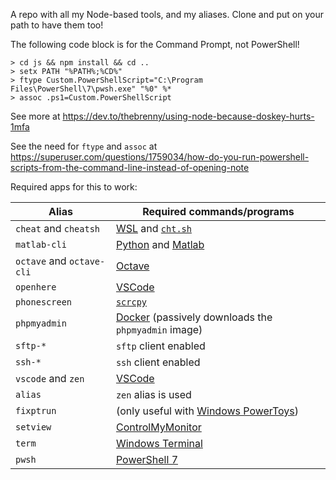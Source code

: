 A repo with all my Node-based tools, and my aliases. Clone and put on your path to have them too!

The following code block is for the Command Prompt, not PowerShell!

```prompt
> cd js && npm install && cd ..
> setx PATH "%PATH%;%CD%"
> ftype Custom.PowerShellScript="C:\Program Files\PowerShell\7\pwsh.exe" "%0" %*
> assoc .ps1=Custom.PowerShellScript
```

See more at https://dev.to/thebrenny/using-node-because-doskey-hurts-1mfa

See the need for `ftype` and `assoc` at https://superuser.com/questions/1759034/how-do-you-run-powershell-scripts-from-the-command-line-instead-of-opening-note

Required apps for this to work:

| Alias                     | Required commands/programs                                                                                      |
|---------------------------|-----------------------------------------------------------------------------------------------------------------|
| `cheat` and `cheatsh`     | [WSL](https://www.microsoft.com/en-au/p/ubuntu/9nblggh4msv6) and [`cht.sh`](http://cheat.sh/)                   |
| `matlab-cli`              | [Python](https://www.python.org/) and [Matlab](https://www.mathworks.com/products/matlab.html)                  |
| `octave` and `octave-cli` | [Octave](https://www.gnu.org/software/octave/index)                                                             |
| `openhere`                | [VSCode](https://code.visualstudio.com/)                                                                        |
| `phonescreen`             | [`scrcpy`](https://github.com/Genymobile/scrcpy)                                                                |
| `phpmyadmin`              | [Docker](https://www.docker.com/) (passively downloads the `phpmyadmin` image)                                  |
| `sftp-*`                  | `sftp` client enabled                                                                                           |
| `ssh-*`                   | `ssh` client enabled                                                                                            |
| `vscode` and `zen`        | [VSCode](https://code.visualstudio.com/)                                                                        |
| `alias`                   | `zen` alias is used                                                                                             |
| `fixptrun`                | (only useful with [Windows PowerToys](https://docs.microsoft.com/en-us/windows/powertoys/))                     |
| `setview`                 | [ControlMyMonitor](https://www.nirsoft.net/utils/control_my_monitor.html)                                       |
| `term`                    | [Windows Terminal](https://github.com/microsoft/terminal)                                                       |
| `pwsh`                    | [PowerShell 7](https://learn.microsoft.com/en-us/powershell/scripting/install/installing-powershell-on-windows) |